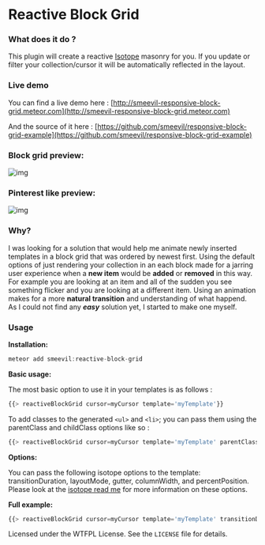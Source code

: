 # Reactive Block Grid

### What does it do ?

This plugin will create a reactive [Isotope](http://isotope.metafizzy.co) masonry for you. If you update or filter your collection/cursor it will be automatically reflected in the layout.
### Live demo
You can find a live demo here : [http://smeevil-responsive-block-grid.meteor.com](http://smeevil-responsive-block-grid.meteor.com)

And the source of it here : [https://github.com/smeevil/responsive-block-grid-example](https://github.com/smeevil/responsive-block-grid-example)

### Block grid preview:
![img](https://s3.amazonaws.com/f.cl.ly/items/0R3N3M0q0N3i2P1E0L2B/Screen%20Recording%202015-01-07%20at%2008.07%20pm.gif)

### Pinterest like preview:
![img](https://s3.amazonaws.com/f.cl.ly/items/111d3l2Y2H1S191W1g1G/Screen%20Recording%202015-01-07%20at%2008.10%20pm.gif)

### Why?

I was looking for a solution that would help me animate newly inserted templates in a block grid that was ordered by newest first. Using the default options of just rendering your collection in an each block made for a jarring user experience when a **new item** would be **added** or **removed** in this way. For example you are looking at an item and all of the sudden you see something flicker and you are looking at a different item. Using an animation makes for a more **natural transition** and understanding of what happend. As I could not find any **_easy_** solution yet, I started to make one myself.

### Usage

**Installation:**

~~~js
meteor add smeevil:reactive-block-grid
~~~

**Basic usage:**

The most basic option to use it in your templates is as follows :
~~~js
{{> reactiveBlockGrid cursor=myCursor template='myTemplate'}}
~~~

To add classes to the generated `<ul>` and `<li>`; you can pass them using the parentClass and childClass options like so :
~~~js
{{> reactiveBlockGrid cursor=myCursor template='myTemplate' parentClass='medium-block-grid-12' childClass='medium-block-grid-3'}}
~~~



**Options:**

You can pass the following isotope options to the template:  transitionDuration, layoutMode, gutter, columnWidth, and percentPosition. Please look at the [isotope read me](http://isotope.metafizzy.co) for more information on these options.

**Full example:**
~~~js
{{> reactiveBlockGrid cursor=myCursor template='myTemplate' transitionDuration='1.5s' layoutMode='fitRows' gutter=20 columnWidth='.gutter-width'}}
~~~

Licensed under the WTFPL License. See the `LICENSE` file for details.
